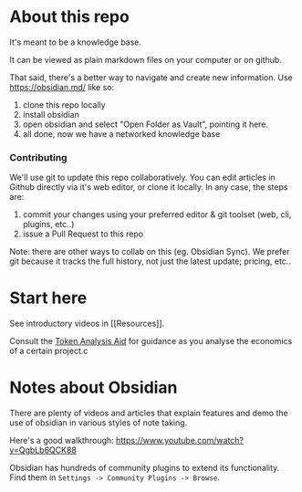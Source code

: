 # About this repo
It's meant to be a knowledge base.

It can be viewed as plain markdown files on your computer or on github.

That said, there's a better way to navigate and create new information. Use https://obsidian.md/ like so:
1. clone this repo locally
2. install obsidian
3. open obsidian and select "Open Folder as Vault", pointing it here.
4. all done, now we have a networked knowledge base

### Contributing
We'll use git to update this repo collaboratively. You can edit articles in Github directly via it's web editor, or clone it locally. In any case, the steps are:
1. commit your changes using your preferred editor & git toolset (web, cli, plugins, etc..)
2. issue a Pull Request to this repo

Note: there are other ways to collab on this (eg. Obsidian Sync). We prefer git because it tracks the full history, not just the latest update; pricing, etc..

# Start here
See introductory videos in [[Resources]].

Consult the [Token Analysis Aid](Token%20Analysis%20Aid.md) for guidance as you analyse the economics of a certain project.c

# Notes about Obsidian
There are plenty of videos and articles that explain features and demo the use of obsidian in various styles of note taking.

Here's a good walkthrough: https://www.youtube.com/watch?v=QgbLb6QCK88

Obsidian has hundreds of community plugins to extend its functionality. Find them in `Settings -> Community Plugins -> Browse`.



